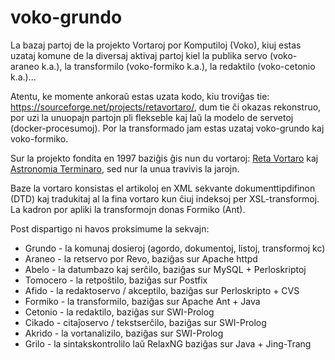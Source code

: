 # voko-grundo

La bazaj partoj de la projekto Vortaroj por Komputiloj (Voko), kiuj estas uzataj komune de la diversaj aktivaj partoj kiel la publika servo (voko-araneo k.a.), la transformilo (voko-formiko k.a.), la redaktilo (voko-cetonio k.a.)...

Atentu, ke momente ankoraŭ estas uzata kodo, kiu troviĝas tie: https://sourceforge.net/projects/retavortaro/, dum tie ĉi okazas rekonstruo, por uzi la unuopajn partojn pli flekseble kaj laŭ la modelo de servetoj (docker-procesumoj). Por la transformado jam estas uzataj voko-grundo kaj voko-formiko.

Sur la projekto fondita en 1997 baziĝis ĝis nun du vortaroj: [Reta Vortaro](http://reta-voratro.de) kaj 
[Astronomia Terminaro](https://web.archive.org/web/20090709225214/http://www.esperanto.org/AEK/AT),
sed nur la unua travivis la jarojn.

Baze la vortaro konsistas el artikoloj en XML sekvante dokumenttipdifinon (DTD) kaj tradukitaj al la fina vortaro kun ĉiuj indeksoj per XSL-transformoj. La kadron por apliki la transformojn donas Formiko (Ant).

Post dispartigo ni havos proksimume la sekvajn:
- Grundo - la komunaj dosieroj (agordo, dokumentoj, listoj, transformoj kc)
- Araneo - la retservo por Revo, baziĝas sur Apache httpd
- Abelo - la datumbazo kaj serĉilo, baziĝas sur MySQL + Perloskriptoj
- Tomocero - la retpoŝtilo, baziĝas sur Postfix
- Afido - la redaktoservo / akceptilo, baziĝas sur Perloskripto + CVS
- Formiko - la transformilo, baziĝas sur Apache Ant + Java
- Cetonio - la redaktilo, baziĝas sur SWI-Prolog
- Cikado - citaĵoservo / tekstserĉilo, baziĝas sur SWI-Prolog
- Akrido - la vortanalizilo, baziĝas sur SWI-Prolog 
- Grilo - la sintakskontrolilo laŭ RelaxNG baziĝas sur Java + Jing-Trang
